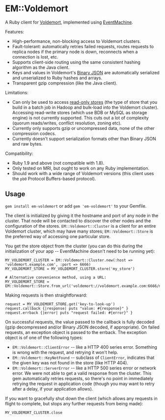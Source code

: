 EM::Voldemort
=============

A Ruby client for [Voldemort](http://www.project-voldemort.com/), implemented using
[EventMachine](http://rubyeventmachine.com/).

Features:

* High-performance, non-blocking access to Voldemort clusters.
* Fault-tolerant: automatically retries failed requests, routes requests to replica nodes if the
  primary node is down, reconnects when a connection is lost, etc.
* Supports client-side routing using the same consistent hashing algorithm as the Java client.
* Keys and values in Voldemort's [Binary JSON](https://github.com/voldemort/voldemort/wiki/Binary-JSON-Serialization)
  are automatically serialized and unserialized to Ruby hashes and arrays.
* Transparent gzip compression (like the Java client).

Limitations:

* Can only be used to access
  [read-only stores](https://github.com/voldemort/voldemort/wiki/Build-and-Push-Jobs-for-Voldemort-Read-Only-Stores)
  (the type of store that you build in a batch job in Hadoop and bulk-load into the Voldemort
  cluster). Accessing read-write stores (which use BDB or MySQL as storage engine) is not currently
  supported. This cuts out a lot of complexity (quorum reads/writes, conflict resolution, zoning
  etc).
* Currently only supports gzip or uncompressed data, none of the other compression codecs.
* Currently doesn't support serialization formats other than Binary JSON and raw bytes.

Compatibility:

* Ruby 1.9 and above (not compatible with 1.8).
* Only tested on MRI, but ought to work on any Ruby implementation.
* Should work with a wide range of Voldemort versions (this client uses the `pb0` Protocol
  Buffers-based protocol).


Usage
-----

`gem install em-voldemort` or add `gem 'em-voldemort'` to your Gemfile.

The client is initialized by giving it the hostname and port of any node in the cluster. That node
will be contacted to discover the other nodes and the configuration of the stores.
`EM::Voldemort::Cluster` is a client for an entire Voldemort cluster, which may have many stores;
`EM::Voldemort::Store` is the preferred way of accessing one particular store.

You get the store object from the cluster (you can do this during the initialization of your app --
EventMachine doesn't need to be running yet):

    MY_VOLDEMORT_CLUSTER = EM::Voldemort::Cluster.new(:host => 'voldemort.example.com', :port => 6666)
    MY_VOLDEMORT_STORE = MY_VOLDEMORT_CLUSTER.store('my_store')

    # Alternative convenience method, using a URL:
    MY_VOLDEMORT_STORE = EM::Voldemort::Store.from_url('voldemort://voldemort.example.com:6666/my_store')

Making requests is then straightforward:

    request = MY_VOLDEMORT_STORE.get('key-to-look-up')
    request.callback {|response| puts "value: #{response}" }
    request.errback {|error| puts "request failed: #{error}" }

On successful requests, the value passed to the callback is fully decoded (gzip decompressed and/or
Binary JSON decoded, if appropriate). On failed requests, an exception object is passed to the
errback. The exception object is of one of the following types:

* `EM::Voldemort::ClientError` -- like a HTTP 400 series error. Something is wrong with the request,
  and retrying it won't help.
* `EM::Voldemort::KeyNotFound` -- subclass of `ClientError`, indicates that the given key was not
  found in the store (like HTTP 404).
* `EM::Voldemort::ServerError` -- like a HTTP 500 series error or network error. We were not able to
  get a valid response from the cluster. This gem automatically retries requests, so there's no
  point in immediately retrying the request in application code (though you may want to retry after
  a delay, if your application allows).

If you want to gracefully shut down the client (which allows any requests in flight to complete, but
stops any further requests from being made):

    MY_VOLDEMORT_CLUSTER.close
